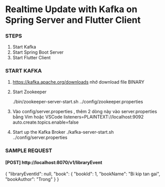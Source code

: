 # Realtime Update with Kafka on Spring Server and Flutter Client

### STEPS
1. Start Kafka
2. Start Spring Boot Server
3. Start Flutter Client

### START KAFKA
1.	https://kafka.apache.org/downloads nhớ download file BINARY

2.	Start Zookeeper

    ./bin/zookeeper-server-start.sh ../config/zookeeper.properties

3.	Vào config/server.properties , thêm 2 dòng này vào server.properties bằng Vim hoặc VSCode
    listeners=PLAINTEXT://localhost:9092
    auto.create.topics.enable=false


4.	Start up the Kafka Broker
    ./kafka-server-start.sh ../config/server.properties


### SAMPLE REQUEST

#### [POST] http://localhost:8070/v1/libraryEvent
{
    "libraryEventId": null,
    "book": {
        "bookId": 1,
        "bookName": "Bi kip tan gai",
        "bookAuthor": "Trong"
    }
}
